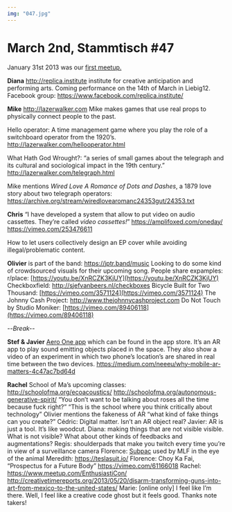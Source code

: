 ```yaml
---
img: "047.jpg"
---
```


# **March 2nd, Stammtisch #47**

January 31st 2013 was our [first meetup.](https://docs.google.com/spreadsheets/d/1KOs798BIPlr1qzsn9HFky52wuW7PgzUaV9NM79Guk3o/edit#gid=1)

**Diana**
<http://replica.institute> institute for creative anticipation and performing arts. Coming performance on the 14th of March in Liebig12.
Facebook group: <https://www.facebook.com/replica.institute/>

**Mike**
<http://lazerwalker.com>
Mike makes games that use real props to physically connect people to the past.

Hello operator: A time management game where you play the role of a switchboard operator from the 1920’s.
<http://lazerwalker.com/hellooperator.html>

What Hath God Wrought?: “a series of small games about the telegraph and its cultural and sociological impact in the 19th century.”
<http://lazerwalker.com/telegraph.html>

Mike mentions *Wired Love A Romance of Dots and Dashes*, a 1879 love story about two telegraph operators: <https://archive.org/stream/wiredlovearomanc24353gut/24353.txt>


**Chris**
“I have developed a system that allow to put video on audio cassettes. They’re called *video cassettes!*”
<https://amplifoxed.com/oneday/>
<https://vimeo.com/253476611>


How to let users collectively design an EP cover while avoiding illegal/problematic content.

**Olivier**
is part of the band: <https://jptr.band/music>
Looking to do some kind of crowdsourced visuals for their upcoming song.
People share expamples:
r/place: [https://youtu.be/XnRCZK3KjUY](https://youtu.be/XnRCZK3KjUY)
Checkboxfield: http://sjefvanbeers.nl/checkboxes
Bicycle Built for Two Thousand: [https://vimeo.com/3571124](https://vimeo.com/3571124)
The Johnny Cash Project: http://www.thejohnnycashproject.com
Do Not Touch by Studio Moniker: [https://vimeo.com/89406118](https://vimeo.com/89406118)

--*Break--*

**Stef & Javier**
[Aero One app](https://itunes.apple.com/app/aero-one/id1322505567) which can be found in the app store. It’s an AR app to play sound emitting objects placed in the space. They also show a video of an experiment in which two phone’s location’s are shared in real time between the two devices.
https://medium.com/neeeu/why-mobile-ar-matters-4c47ac7bd64d

**Rachel**
School of Ma’s upcoming classes:
http://schoolofma.org/ecoacoustics/
http://schoolofma.org/autonomous-generative-spirit/
“You don’t want to be talking about roses all the time because fuck right?”
“This is the school where you think critically about technology”
Olivier mentions the fakeness of AR “what kind of fake things can you create?”
Cédric: Digital matter. Isn’t an AR object real?
Javier: AR is just a tool. It’s like woodcut.
Diana: making things that are not visible visible. What is not visible?
What about other kinds of feedbacks and augmentations?
Regis: shoulderpads that make you twitch every time you’re in view of a surveillance camera
Florence: [Subpac](https://www.youtube.com/watch?v=wHeKRsagTZc) used by MLF in the eye of the animal
Meredith: https://teslasuit.io/
Florence: Choy Ka Fai, “Prospectus for a Future Body” https://vimeo.com/61166018
Rachel: https://www.meetup.com/EnthusiastiCon/
http://creativetimereports.org/2013/05/20/disarm-transforming-guns-into-art-from-mexico-to-the-united-states/
Marie: [online only] I feel like I’m there. Well, I feel like a creative code ghost but it feels good. Thanks note takers!

